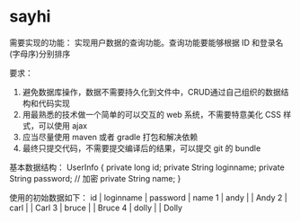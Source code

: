 # sayhi
需要实现的功能： 
实现用户数据的查询功能。查询功能要能够根据 ID 和登录名(字母序)分别排序
 
要求： 
1. 避免数据库操作，数据不需要持久化到文件中，CRUD通过自己组织的数据结构和代码实现 
2. 用最熟悉的技术做一个简单的可以交互的 web 系统，不需要特意美化 CSS 样式，可以使用 ajax 
3. 应当尽量使用 maven 或者 gradle 打包和解决依赖 
4. 最终只提交代码，不需要提交编译后的结果，可以提交 git 的 bundle 

基本数据结构： UserInfo { private long id; private String loginname; private String password; // 加密 private String name; } 

使用的初始数据如下： 
id | loginname | password | name
1 | andy | | Andy 
2 | carl | | Carl 
3 | bruce | | Bruce 
4 | dolly | | Dolly
